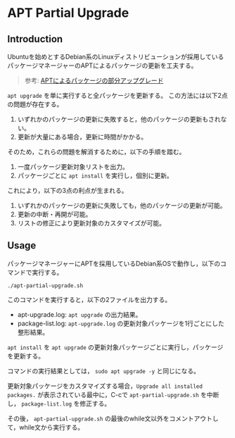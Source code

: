# APT Partial Upgrade

## Introduction
Ubuntuを始めとするDebian系のLinuxディストリビューションが採用しているパッケージマネージャーのAPTによるパッケージの更新を工夫する。

> 参考: [APTによるパッケージの部分アップグレード](https://senooken.jp/blog/2019/10/05/)

`apt upgrade` を単に実行すると全パッケージを更新する。 この方法には以下2点の問題が存在する。

1. いずれかのパッケージの更新に失敗すると，他のパッケージの更新もされない。
2. 更新が大量にある場合，更新に時間がかかる。

そのため，これらの問題を解消するために，以下の手順を踏む。

1. 一度パッケージ更新対象リストを出力。
2. パッケージごとに `apt install` を実行し，個別に更新。

これにより，以下の3点の利点が生まれる。

1. いずれかのパッケージの更新に失敗しても，他のパッケージの更新が可能。
2. 更新の中断・再開が可能。
3. リストの修正により更新対象のカスタマイズが可能。

## Usage
パッケージマネージャーにAPTを採用しているDebian系OSで動作し，以下のコマンドで実行する。

```
./apt-partial-upgrade.sh
```

このコマンドを実行すると，以下の2ファイルを出力する。

- apt-upgrade.log: `apt upgrade` の出力結果。
- package-list.log: `apt-upgrade.log` の更新対象パッケージを1行ごとにした整形結果。

`apt install` を `apt upgrade` の更新対象パッケージごとに実行し，パッケージを更新する。

コマンドの実行結果としては， `sudo apt upgrade -y` と同じになる。

更新対象パッケージをカスタマイズする場合，`Upgrade all installed packages.` が表示されている最中に，C-cで `apt-partial-upgrade.sh` を中断し， `package-list.log` を修正する。

その後， `apt-partial-upgrade.sh` の最後のwhile文以外をコメントアウトして，while文から実行する。
